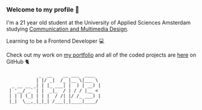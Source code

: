 ### Welcome to my profile 🚀

I'm a 21 year old student at the University of Applied Sciences Amsterdam studying <a href="https://www.cmd-amsterdam.nl/" target="_blank">Communication and Multimedia Design</a>.


Learning to be a Frontend Developer 💻

Check out my work on <a href="https://ralfzonneveld.com/" target="_blank">my portfolio</a> and all of the coded projects are <a href="https://github.com/ralfz123?tab=repositories" target="_blank">here</a> on GitHub 🐈
```
            _  __    __ ___  ____  
           | |/ _|  /_ |__ \|___ \ 
  _ __ __ _| | |_ ___| |  ) | __) |
 | '__/ _` | |  _|_  / | / / |__ < 
 | | | (_| | | |  / /| |/ /_ ___) |
 |_|  \__,_|_|_| /___|_|____|____/ 
```
